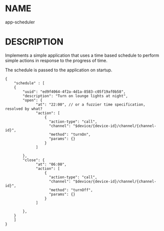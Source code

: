 NAME
====
app-scheduler

DESCRIPTION
===========
Implements a simple application that uses a time based schedule to perform simple actions in response to the progress of time.

The schedule is passed to the application on startup.

	{
		"schedule" : [
		{
			"uuid": "ed9f4064-4f2a-4d1a-8583-c05f19af0b58",
			"description": "Turn on lounge lights at night",
			"open": {
			      "at": "22:00", // or a fuzzier time specification, resolved by what?
			      "action": [
				      {
				      	"action-type": "call",
				      	"channel": "$device/{device-id}/channel/{channel-id}",
				      	"method": "turnOn",
				      	"params": {}
				      }
			      ]

			},
			"close": {
			      "at": "06:00",
			      "action": [
				      {
				      	"action-type": "call",
				      	"channel": "$device/{device-id}/channel/{channel-id}",
				      	"method": "turnOff",
				      	"params": {}
				      }
			      ]

			},
		}
		]
	}
